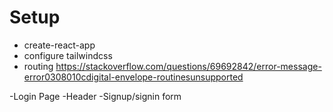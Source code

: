 # Setup
 - create-react-app 
 - configure tailwindcss
 - routing
 https://stackoverflow.com/questions/69692842/error-message-error0308010cdigital-envelope-routinesunsupported

 -Login Page
   -Header
   -Signup/signin form

